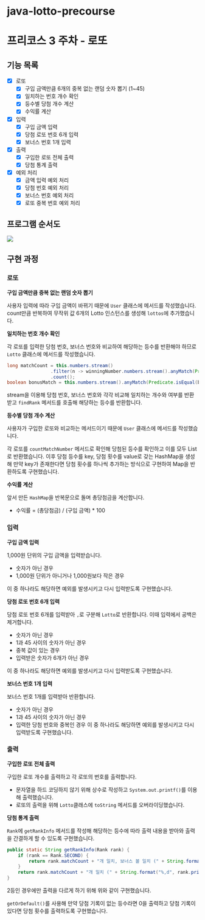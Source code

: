 # java-lotto-precourse

# 프리코스 3 주차 - 로또

## 기능 목록

- [x] 로또
    - [x] 구입 금액만큼 6개의 중복 없는 랜덤 숫자 뽑기 (1~45)
    - [x] 일치하는 번호 개수 확인
    - [x] 등수별 당첨 개수 계산
    - [x] 수익률 계산
- [x] 입력
    - [x] 구입 금액 입력
    - [x] 당첨 로또 번호 6개 입력
    - [x] 보너스 번호 1개 입력
- [x] 출력
    - [x] 구입한 로또 전체 출력
    - [x] 당첨 통계 출력
- [x] 예외 처리
    - [x] 금액 입력 예외 처리
    - [x] 당첨 번호 예외 처리
    - [x] 보너스 번호 예외 처리
    - [x] 로또 중복 번호 예외 처리

## 프로그램 순서도

![](https://github.com/user-attachments/assets/c1190a84-b62b-46ec-9f7d-d7d899cf5bae)

## 구현 과정
### 로또
**구입 금액만큼 중복 없는 랜덤 숫자 뽑기**

사용자 입력에 따라 구입 금액이 바뀌기 때문에 `User` 클래스에 메서드를 작성했습니다.
count만큼 반복하여 무작위 값 6개의 Lotto 인스턴스를 생성해 `lottos`에 추가했습니다.

**일치하는 번호 개수 확인**

각 로또를 입력한 당첨 번호, 보너스 번호와 비교하여 해당하는 등수를 반환해야 하므로 `Lotto` 클래스에 메서드를 작성했습니다.
```java
long matchCount = this.numbers.stream()
                .filter(n -> winningNumber.numbers.stream().anyMatch(Predicate.isEqual(n)))
                .count();
boolean bonusMatch = this.numbers.stream().anyMatch(Predicate.isEqual(bonusNumber));
```
stream을 이용해 당첨 번호, 보너스 번호와 각각 비교해 일치하는 개수와 여부를 반환받고 `findRank` 메서드를 호출해 해당하는 등수를 반환합니다.

**등수별 당첨 개수 계산**

사용자가 구입한 로또와 비교하는 메서드이기 때문에 `User` 클래스에 메서드를 작성했습니다.

각 로또를 `countMatchNumber` 메서드로 확인해 당첨된 등수를 확인하고 이를 모두 List로 반환했습니다.
이후 당첨 등수를 key, 당첨 횟수를 value로 갖는 HashMap을 생성해 만약 key가 존재한다면 당첨 횟수를 하나씩 추가하는 방식으로 구현하여 Map을 반환하도록 구현했습니다.

**수익률 계산**

앞서 만든 `HashMap`을 반복문으로 돌며 총당첨금을 계산합니다.
- 수익률 = (총당첨금) / (구입 금액) * 100

### 입력
**구입 금액 입력**

1,000원 단위의 구입 금액을 입력받습니다.
- 숫자가 아닌 경우
- 1,000원 단위가 아니거나 1,000원보다 작은 경우

이 중 하나라도 해당하면 예외를 발생시키고 다시 입력받도록 구현했습니다.

**당첨 로또 번호 6개 입력**

당첨 로또 번호 6개를 입력받아 `,`로 구분해 `Lotto`로 반환합니다. 이때 입력에서 공백은 제거합니다.
- 숫자가 아닌 경우
- 1과 45 사이의 숫자가 아닌 경우
- 중복 값이 있는 경우
- 입력받은 숫자가 6개가 아닌 경우

이 중 하나라도 해당하면 예외를 발생시키고 다시 입력받도록 구현했습니다.

**보너스 번호 1개 입력**

보너스 번호 1개를 입력받아 반환합니다.
- 숫자가 아닌 경우
- 1과 45 사이의 숫자가 아닌 경우
- 입력한 당첨 번호와 중복인 경우
이 중 하나라도 해당하면 예외를 발생시키고 다시 입력받도록 구현했습니다.

### 출력
**구입한 로또 전체 출력**

구입한 로또 개수를 출력하고 각 로또의 번호를 출력합니다.
- 문자열을 하드 코딩하지 않기 위해 상수로 작성하고 `System.out.printf()`를 이용해 출력했습니다.
- 로또의 출력을 위해 `Lotto`클래스에 `toString` 메서드를 오버라이딩했습니다.

**당첨 통계 출력**

`Rank`에 `getRankInfo` 메서드를 작성해 해당하는 등수에 따라 출력 내용을 받아와 출력을 간결하게 할 수 있도록 구현했습니다.
```java
public static String getRankInfo(Rank rank) {
    if (rank == Rank.SECOND) {
        return rank.matchCount + "개 일치, 보너스 볼 일치 (" + String.format("%,d", rank.prize) + "원)";
    }
    return rank.matchCount + "개 일치 (" + String.format("%,d", rank.prize) + "원)";
}
```
2등인 경우에만 출력을 다르게 하기 위해 위와 같이 구현했습니다.

`getOrDefault()`를 사용해 만약 당첨 기록이 없는 등수라면 0을 출력하고 당첨 기록이 있다면 당첨 횟수를 출력하도록 구현했습니다.

